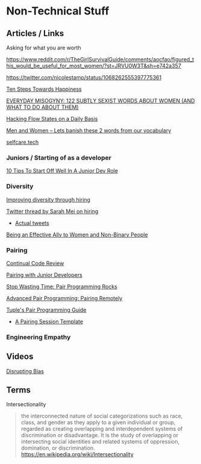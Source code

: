 # Non-Technical Stuff

<!-- move to main articles and links page -->

## Articles / Links

Asking for what you are worth

<https://www.reddit.com/r/TheGirlSurvivalGuide/comments/aocfao/figured_this_would_be_useful_for_most_women/?st=JRVU0W3T&sh=e742a357>

<https://twitter.com/nicolestamp/status/1068262555397775361>

[Ten Steps Towards Happiness](http://hintjens.com/blog:99)

[EVERYDAY MISOGYNY: 122 SUBTLY SEXIST WORDS ABOUT WOMEN (AND WHAT TO DO ABOUT THEM)](http://sacraparental.com/2016/05/14/everyday-misogyny-122-subtly-sexist-words-women/)

[Hacking Flow States on a Daily Basis](https://medium.com/the-mission/hacking-flow-states-on-a-daily-basis-c1da17ad8165#.qa165r16q)

[Men and Women – Lets banish these 2 words from our vocabulary](http://optimalhq.com/2016/10/11/men-and-women-lets-banish-these-2-words-from-our-vocabulary/)

[selfcare.tech](selfcare.tech)

### Juniors / Starting of as a developer

[10 Tips To Start Off Well In A Junior Dev Role](https://simpleprogrammer.com/2016/11/09/10-tips-junior-dev-role/)

### Diversity

[Improving diversity through hiring](https://storify.com/justkelly_ok/justkelly-ok-on-improving-diversity-through-hiring)

[Twitter thread by Sarah Mei on hiring](https://twitter.com/i/moments/788795068530331648)

- [Actual tweets](https://twitter.com/sarahmei/status/788420315290345472)

[Being an Effective Ally to Women and Non-Binary People](https://codeascraft.com/2016/10/19/being-an-effective-ally-to-women-and-non-binary-people/)

### Pairing

[Continual Code Review](http://continual-code-review.surge.sh/#1)

[Pairing with Junior Developers](https://www.devmynd.com/blog/2015-1-pairing-with-junior-developers/)

[Stop Wasting Time: Pair Programming Rocks](https://medium.com/javascript-scene/stop-wasting-time-pair-programming-rocks-4a99604cb09d#.ogw7an9zs)

[Advanced Pair Programming: Pairing Remotely](https://chelseatroy.com/2017/04/01/advanced-pair-programming-pairing-remotely/)

[Tuple's Pair Programming Guide](https://tuple.app/pair-programming-guide)

 - [A Pairing Session Template](https://tuple.app/pair-programming-guide/template)

### Engineering Empathy

## Videos

[Disrupting Bias](https://www.youtube.com/watch?v=B4t3FVs5Nuo&feature=youtu.be)

## Terms

Intersectionality

> the interconnected nature of social categorizations such as race, class, and gender as they apply to a given individual or group, regarded as creating overlapping and interdependent systems of discrimination or disadvantage.
> It is the study of overlapping or intersecting social identities and related systems of oppression, domination, or discrimination.
> <https://en.wikipedia.org/wiki/Intersectionality>
